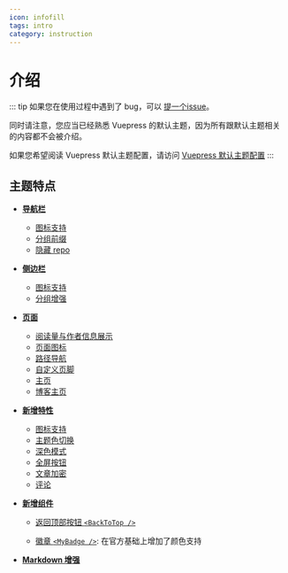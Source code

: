 ```yaml
---
icon: infofill
tags: intro
category: instruction
---
```


# 介绍

::: tip
如果您在使用过程中遇到了 bug，可以 [提一个issue](https://github.com/Mister-Hope/vuepress-theme-hope/issues)。

同时请注意，您应当已经熟悉 Vuepress 的默认主题，因为所有跟默认主题相关的内容都不会被介绍。

如果您希望阅读 Vuepress 默认主题配置，请访问 [Vuepress 默认主题配置](https://v1.vuepress.vuejs.org/zh/theme/default-theme-config.html)
:::

## 主题特点

- [**导航栏**](layout/navbar.md)

  - [图标支持](layout/navbar.md#原有配置增强)
  - [分组前缀](layout/navbar.md#原有配置增强)
  - [隐藏 repo](layout/navbar.md#导航栏新增)

- [**侧边栏**](layout/sidebar.md)

  - [图标支持](layout/sidebar.md#原有配置增强)
  - [分组增强](layout/sidebar.md#原有配置增强)

- [**页面**](layout/page.md)

  - [阅读量与作者信息展示](layout/page.md#文章信息展示)
  - [页面图标](layout/page.md#图标支持)
  - [路径导航](layout/breadcrumb.md)
  - [自定义页脚](layout/page.md#页脚支持)
  - [主页](layout/home.md#项目样式)
  - [博客主页](layout/home.md#博客样式)

- [**新增特性**](feature/readme.md)

  - [图标支持](feature/icon.md)
  - [主题色切换](feature/themecolor.md)
  - [深色模式](feature/darkmode.md)
  - [全屏按钮](feature/fullscreen.md)
  - [文章加密](feature/encrypt.md)
  - [评论](feature/comment.md)

- [**新增组件**](feature/component.md)

  - [返回顶部按钮 `<BackToTop />`](feature/component.md#返回顶部按钮-backtotop)

  - [徽章 `<MyBadge />`](feature/component.md#徽章-mybadge): 在官方基础上增加了颜色支持

- [**Markdown 增强**](markdown/readme.md)
